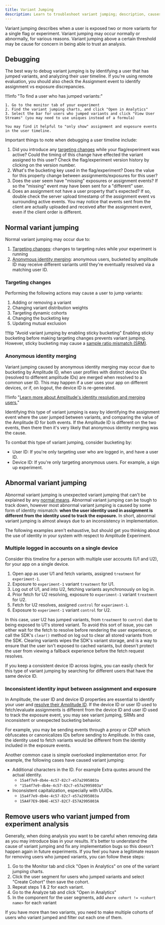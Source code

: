 ```yaml
---
title: Variant Jumping
description: Learn to troubleshoot variant jumping; description, causes, and solutions.
---
```


Variant jumping describes when a user is exposed two or more variants for a single flag or experiment. Variant jumping may occur normally or abnormally, for various reasons. Variant jumping above a certain threshold may be cause for concern in being able to trust an analysis.

## Debugging

The best way to debug variant jumping is by identifying a user that has jumped variants, and analyzing their user timeline. If you're using remote evaluation, you should also check the Assignment event to identify assignment vs exposure discrepancies.

!!!info "To find a user who has jumped variants:"

    1. Go to the monitor tab of your experiment
    2. Find the variant jumping charts, and click "Open in Analytics"
    3. Select the bar for users who jumped variants and click "View User Streams" (you may need to use uniques instead of a formula)

    You may find it helpful to "only show" assignment and exposure events in the user timeline.

Important things to note when debugging a user timeline include:

1. Did you introduce any [targeting changes](#targeting-changes) while your flag/experiment was active? Could the timing of this change have effected the variant assigned to this user? Check the flag/experiment version history by clicking on the version number.
2. What's the bucketing key used in the flag/experiment? Does the value for this property change between assignments/exposures for this user?
3. Does the user seem have "missing" exposures or assignment events? If so the "missing" event may have been sent for a "different" user.
4. Does an assignment not have a user property that's expected? If so, double check the server upload timestamp of the assignment event vs surrounding active events. You may notice that events sent from the client are actually uploaded and received after the assignment event, even if the client order is different.

## Normal variant jumping

Normal variant jumping may occur due to:

1. [Targeting changes](#targeting-changes): changes to targeting rules while your experiment is running
2. [Anonymous identity merging](#anonymous-identity-merging): anonymous users, bucketed by amplitude ID may receive different variants until they're eventually resolved via a matching user ID.

### Targeting changes

Performing the following actions may cause a user to jump variants:

1. Adding or removing a variant
2. Changing variant distribution weights
3. Targeting dynamic cohorts
4. Changing the bucketing key
5. Updating mutual exclusion

!!!tip "Avoid variant jumping by enabling sticky bucketing"
    Enabling sticky bucketing before making targeting changes prevents variant jumping. However, sticky bucketing may cause a [sample ratio mismatch (SRM)](./sample-ratio-mismatch.md).

### Anonymous identity merging

Variant jumping caused by anonymous identity merging may occur due to bucketing by Amplitude ID, when user profiles with distinct device IDs (resolved to different amplitude IDs) are merged when resolved to a common user ID. This may happen if a user uses your app on different devices, or if, on logout, the device ID is re-generated.

!!!info "[Learn more about Amplitude's identity resolution and merging users.](https://help.amplitude.com/hc/en-us/articles/115003135607-Track-unique-users-in-Amplitude#h_e9913ce1-549a-4d88-a832-1f56aede581a)"

 Identifying this type of variant jumping is easy by identifying the assignment event where the user jumped between variants, and comparing the value of the Amplitude ID for both events. If the Amplitude ID is different on the two events, then there then it's very likely that anonymous identity merging was the cause.

To combat this type of variant jumping, consider bucketing by:

* User ID: If you're only targeting user who are logged in, and have a user ID.
* Device ID: If you're only targeting anonymous users. For example, a sign up experiment.

## Abnormal variant jumping

Abnormal variant jumping is unexpected variant jumping that can't be explained by any [normal means](#normal-variant-jumping). Abnormal variant jumping can be tough to track down, however most abnormal variant jumping is caused by some form of identity mismatch: **when the user identity used in assignment is different from the identity used to track the exposure.** In short, abnormal variant jumping is almost always due to an inconsistency in implementation.

The following examples aren't exhaustive, but should get you thinking about the use of identity in your system with respect to Amplitude Experiment.

### Multiple logged in accounts on a single device

Consider this timeline for a person with multiple user accounts (U1 and U2), for your app on a single device.

1. Open app as user U1 and fetch variants, assigned `treatment` for `experiment-1`.
2. Exposure to `experiment-1` variant `treatment` for U1.
3. Log out of U1, and into U2, fetching variants asynchronously on log in.
4. Prior fetch for U2 resolving, exposure to `experiment-1` variant `treatment` for U2.
5. Fetch for U2 resolves, assigned `control` for `experiment-1`.
6. Exposure to `experiment-1` variant `control` for U2.

In this case, user U2 has jumped variants, from `treatment` to `control` due to being exposed to U1's stored variant. To avoid this sort of issue, you can either wait for the fetch to resolve before rendering the user experience, or call the SDK's `clear()` method on log out to clear all stored variants from the SDK. Clearing variants wipes the SDK's variant storage, and is a way to ensure that the user isn't exposed to cached variants, but doesn't protect the user from viewing a fallback experience before the fetch request resolves.

If you keep a consistent device ID across logins, you can easily check for this type of variant jumping by searching for different users that have the same device ID.

### Inconsistent identity input between assignment and exposure

In Amplitude, the user ID and device ID properties are essential to identify your user and [resolve their Amplitude ID](https://help.amplitude.com/hc/en-us/articles/115003135607-Track-unique-users-in-Amplitude#h_e9913ce1-549a-4d88-a832-1f56aede581a). If the device ID or user ID used to fetch/evaluate assignments is different from the device ID and user ID used to track the exposure event, you may see variant jumping, SRMs and inconsistent or unexpected bucketing behavior.

For example, you may be sending events through a proxy or CDP which obfuscates or canonicalizes IDs before sending to Amplitude. In this case, the identity used to fetch variants would be different from the identity included in the exposure events.

Another common case is simple overlooked implementation error. For example, the following cases have caused variant jumping:

* Additional characters in the ID. For example Extra quotes around the actual identity.
    * `15a4f7e9-db4e-4c57-82c7-e57a2995803a`
    * `"15a4f7e9-db4e-4c57-82c7-e57a2995803a"`
* Inconsistent capitalization, especially with UUIDs.
    * `15a4f7e9-db4e-4c57-82c7-e57a2995803a`
    * `15A4F7E9-DB4E-4C57-82C7-E57A2995803A`

## Remove users who variant jumped from experiment analysis

Generally, when doing analysis you want to be careful when removing data as you may introduce bias in your results. It's better to understand the cause of variant jumping and fix any implementation bugs so this doesn't happen again in future  experiments. If you feel you have a legitimate reason for removing users who jumped variants, you can follow these steps:

1. Go to the Monitor tab and click "Open in Analytics" on one of the variant jumping charts.
2. Click the user segment for users who jumped variants and select "Create Cohort" then save the cohort.
3. Repeat steps 1 & 2 for each variant.
4. Go to the Analyze tab and click "Open in Analytics"
5. In the component for the user segments, add `where cohort != <cohort name>` for each variant

If you have more than two variants, you need to make multiple cohorts of users who variant jumped and filter out each one of them.
